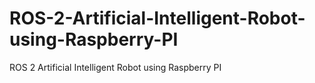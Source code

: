 # ROS-2-Artificial-Intelligent-Robot-using-Raspberry-PI
ROS 2 Artificial Intelligent Robot using Raspberry PI

